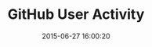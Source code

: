 ---
layout: post
title:  "GitHub User Activity"
date:   2015-06-27 16:00:20
categories: github
tags: profile list empty activity-feed 
screenshot: github-profile-3.jpg
alt-screenshots: github-profile-3-empty.jpg 
---